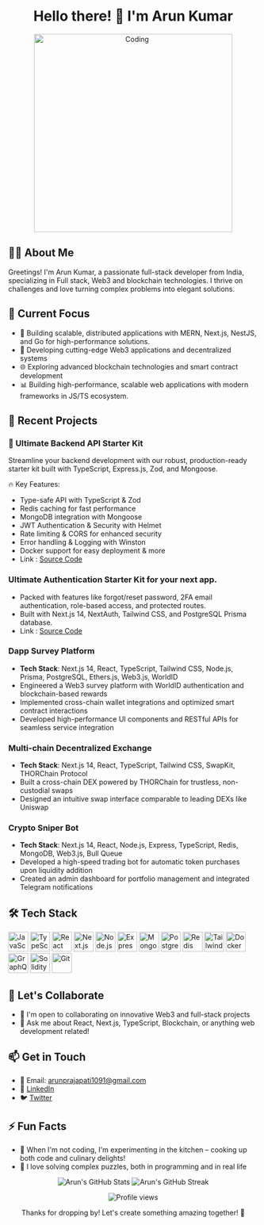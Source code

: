 <div align="center">
  <h1>Hello there! 👋 I'm Arun Kumar</h1>
  <img alt="Coding" width="400" src="https://cdn.dribbble.com/users/1162077/screenshots/3848914/programmer.gif">
</div>

## 👨‍💻 About Me

Greetings! I'm Arun Kumar, a passionate full-stack developer from India, specializing in Full stack, Web3 and blockchain technologies. I thrive on challenges and love turning complex problems into elegant solutions.

## 🚀 Current Focus
- 🔭 Building scalable, distributed applications with MERN, Next.js, NestJS, and Go for high-performance solutions.
- 🔭 Developing cutting-edge Web3 applications and decentralized systems
- 🌐 Exploring advanced blockchain technologies and smart contract development
- 📊 Building high-performance, scalable web applications with modern frameworks in JS/TS ecosystem.

## 💼 Recent Projects
### 🚀 Ultimate Backend API Starter Kit
Streamline your backend development with our robust, production-ready starter kit built with TypeScript, Express.js, Zod, and Mongoose.

🔥 Key Features:
- Type-safe API with TypeScript & Zod
- Redis caching for fast performance
- MongoDB integration with Mongoose
- JWT Authentication & Security with Helmet
- Rate limiting & CORS for enhanced security
- Error handling & Logging with Winston
- Docker support for easy deployment
 & more
- Link : [Source Code](https://github.com/arunkumar201/rest-api-using-ts)

### Ultimate Authentication Starter Kit for your next app.
- Packed with features like forgot/reset password, 2FA email authentication, role-based access, and protected routes.
- Built with Next.js 14, NextAuth, Tailwind CSS, and PostgreSQL Prisma database. 
- Link : [Source Code](https://github.com/arunkumar201/next-auth-kit)

  
### Dapp Survey Platform 
- **Tech Stack**: Next.js 14, React, TypeScript, Tailwind CSS, Node.js, Prisma, PostgreSQL, Ethers.js, Web3.js, WorldID
- Engineered a Web3 survey platform with WorldID authentication and blockchain-based rewards
- Implemented cross-chain wallet integrations and optimized smart contract interactions
- Developed high-performance UI components and RESTful APIs for seamless service integration

### Multi-chain Decentralized Exchange
- **Tech Stack**: Next.js 14, React, TypeScript, Tailwind CSS, SwapKit, THORChain Protocol
- Built a cross-chain DEX powered by THORChain for trustless, non-custodial swaps
- Designed an intuitive swap interface comparable to leading DEXs like Uniswap

### Crypto Sniper Bot 
- **Tech Stack**: Next.js 14, React, Node.js, Express, TypeScript, Redis, MongoDB, Web3.js, Bull Queue
- Developed a high-speed trading bot for automatic token purchases upon liquidity addition
- Created an admin dashboard for portfolio management and integrated Telegram notifications

## 🛠 Tech Stack

<div align="left">
  <img src="https://cdn.jsdelivr.net/gh/devicons/devicon/icons/javascript/javascript-original.svg" height="40" alt="JavaScript" />
  <img src="https://cdn.jsdelivr.net/gh/devicons/devicon/icons/typescript/typescript-original.svg" height="40" alt="TypeScript" />
  <img src="https://cdn.jsdelivr.net/gh/devicons/devicon/icons/react/react-original.svg" height="40" alt="React" />
  <img src="https://skillicons.dev/icons?i=nextjs" height="40" alt="Next.js" />
  <img src="https://cdn.jsdelivr.net/gh/devicons/devicon/icons/nodejs/nodejs-original.svg" height="40" alt="Node.js" />
  <img src="https://skillicons.dev/icons?i=express" height="40" alt="Express" />
  <img src="https://skillicons.dev/icons?i=mongodb" height="40" alt="MongoDB" />
  <img src="https://cdn.jsdelivr.net/gh/devicons/devicon/icons/postgresql/postgresql-original.svg" height="40" alt="PostgreSQL" />
  <img src="https://cdn.jsdelivr.net/gh/devicons/devicon/icons/redis/redis-original.svg" height="40" alt="Redis" />
  <img src="https://skillicons.dev/icons?i=tailwind" height="40" alt="Tailwind CSS" />
  <img src="https://skillicons.dev/icons?i=docker" height="40" alt="Docker" />
  <img src="https://skillicons.dev/icons?i=graphql" height="40" alt="GraphQL" />
  <img src="https://cdn.simpleicons.org/solidity/363636" height="40" alt="Solidity" />
  <img src="https://user-images.githubusercontent.com/25181517/192108372-f71d70ac-7ae6-4c0d-8395-51d8870c2ef0.png" height="40" alt="Git" />
</div>

## 🤝 Let's Collaborate

- 👯 I'm open to collaborating on innovative Web3 and full-stack projects
- 💬 Ask me about React, Next.js, TypeScript, Blockchain, or anything web development related!

## 📫 Get in Touch

- 📧 Email: arunprajapati1091@gmail.com
- 🔗 [LinkedIn](https://www.linkedin.com/in/arunkumarp2020/)
- 🐦 [Twitter](https://x.com/arunkp23)

## ⚡ Fun Facts

- 🍳 When I'm not coding, I'm experimenting in the kitchen – cooking up both code and culinary delights!
- 🧩 I love solving complex puzzles, both in programming and in real life

<div align="center">
  <img src="https://github-readme-stats.vercel.app/api?username=arunkumar201&show_icons=true&theme=radical" alt="Arun's GitHub Stats" />
  <img src="https://github-readme-streak-stats.herokuapp.com/?user=arunkumar201&theme=radical" alt="Arun's GitHub Streak" />
</div>

<p align="center">
  <img src="https://komarev.com/ghpvc/?username=arunkumar201" alt="Profile views" />
</p>

<div align="center">Thanks for dropping by! Let's create something amazing together! 🚀</div>
